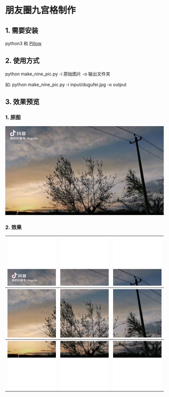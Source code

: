 # 朋友圈九宫格制作

## 1. 需要安装

python3 和 [Pillow](https://pillow.readthedocs.io/en/latest/)

## 2. 使用方式

python make_nine_pic.py -i 原始图片 -o 输出文件夹

如: python make_nine_pic.py -i input/dugufei.jpg -o output

## 3. 效果预览

### 1. 原图
![原图](./input/dugufei.jpg)

### 2. 效果

<table cellspacing="0">
    <tbody>
        <tr>
            <th><img src="./output/1.png" /></th>
            <th><img src="./output/2.png" /></th>
            <th><img src="./output/3.png" /></th>
        </tr>
        <tr>
            <th><img src="./output/4.png" /></th>
            <th><img src="./output/5.png" /></th>
            <th><img src="./output/6.png" /></th>
        </tr>
        <tr>
            <th><img src="./output/7.png" /></th>
            <th><img src="./output/8.png" /></th>
            <th><img src="./output/9.png" /></th>
        </tr>
    </tbody>
</table>
